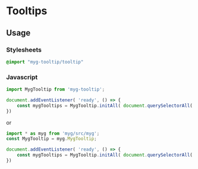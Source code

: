 # Tooltips

## Usage

### Stylesheets

```sass
@import "myg-tooltip/tooltip"
```

### Javascript

```js
import MygTooltip from 'myg-tooltip';

document.addEventListener( 'ready', () => {
    const mygTooltips = MygTooltip.initAll( document.querySelectorAll('.myg-tooltip'), {} );
})
```

or

```js
import * as myg from 'myg/src/myg';
const MygTooltip = myg.MygTooltip;

document.addEventListener( 'ready', () => {
    const mygTooltips = MygTooltip.initAll( document.querySelectorAll('.myg-tooltip'), {} );
})
```
